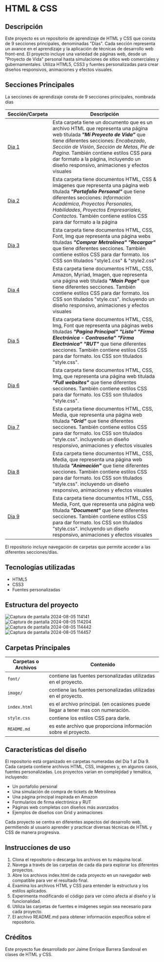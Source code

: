 # HTML & CSS

## Descripción

Este proyecto es un repositorio de aprendizaje de HTML y CSS que consta de 9 secciones principales, denominadas "Días". Cada sección representa un avance en el aprendizaje y la aplicación de técnicas de desarrollo web front-end. El proyecto incluye una variedad de páginas web, desde un "Proyecto de Vida" personal hasta simulaciones de sitios web comerciales y gubernamentales. Utiliza HTML5, CSS3 y fuentes personalizadas para crear diseños responsivos, animaciones y efectos visuales.

 ## Secciones Principales

La secciones de aprendizaje consta de 9 secciones principales, nombrada días 

|Sección/Carpeta | Descripción   |
|--|--|
|[Dia 1](https://github.com/JaimeBarreraS/HTML_BarreraJaime/tree/main/Dia%201)|Esta carpeta tiene un documento que es un archivo HTML que representa una página web titulada ***"Mi Proyecto de Vida"*** que tiene diferentes secciones: *Encabezado*, *Sección de Visión*, *Sección de Metas*, *Pie de Pagina*. También contiene estilos CSS para dar formato a la página, incluyendo un diseño responsivo, animaciones y efectos visuales|
|[Dia 2](https://github.com/JaimeBarreraS/HTML_BarreraJaime/tree/main/Dia%202)|Esta carpeta  tiene documentos HTML, CSS & imágenes que representa una página web titulada ***"Portafolio Personal"*** que tiene diferentes secciones: *Información Académica*, *Proyectos Personales*, *Habilidades*, *Proyectos Empresariales*, *Contactos*. También contiene estilos CSS para dar formato a la página|
|[Dia 3](https://github.com/JaimeBarreraS/HTML_BarreraJaime/tree/main/Dia%203)|Esta carpeta  tiene documentos HTML, CSS, Font, Img que representa una página webs tituladas ***"Comprar Metrolínea"*** ***"Recargar"*** que tiene diferentes secciones. También contiene estilos CSS para dar formato. los CSS son titulados "style1.css" & "style2.css"|
|[Dia 4](https://github.com/JaimeBarreraS/HTML_BarreraJaime/tree/main/Dia%204)|Esta carpeta  tiene documentos HTML, CSS, Amazon, Myriad, Imagen, que representa una página web titulada ***"Main Page"*** que tiene diferentes secciones. También contiene estilos CSS para dar formato. los CSS son titulados "style.css". incluyendo un diseño responsivo, animaciones y efectos visuales|
|[Dia 5](https://github.com/JaimeBarreraS/HTML_BarreraJaime/tree/main/Dia%205)|Esta carpeta  tiene documentos HTML, CSS, Img, Font que representa una páginas webs tituladas ***"Pagina Principal" "Listo" "Firma Electrónica - Contraseña" "Firma Electrónica" "RUT"*** que tiene diferentes secciones. También contiene estilos CSS para dar formato. los CSS son titulados "style.css".|
|[Dia 6](https://github.com/JaimeBarreraS/HTML_BarreraJaime/tree/main/Dia%206)|Esta carpeta  tiene documentos HTML, CSS, Img, que representa una página web titulada ***"Full websites"*** que tiene diferentes secciones. También contiene estilos CSS para dar formato. los CSS son titulados "style.css".|
|[Dia 7](https://github.com/JaimeBarreraS/HTML_BarreraJaime/tree/main/Dia%207)|Esta carpeta  tiene documentos HTML, CSS, Media, que representa una página web titulada ***"Grid"*** que tiene diferentes secciones. También contiene estilos CSS para dar formato. los CSS son titulados "style.css". incluyendo un diseño responsivo, animaciones y efectos visuales|
|[Dia 8](https://github.com/JaimeBarreraS/HTML_BarreraJaime/tree/main/Dia%208)|Esta carpeta  tiene documentos HTML, CSS, Media, que representa una página web titulada ***"Animación"*** que tiene diferentes secciones. También contiene estilos CSS para dar formato. los CSS son titulados "style.css". incluyendo un diseño responsivo, animaciones y efectos visuales|
|[Dia 9](https://github.com/JaimeBarreraS/HTML_BarreraJaime/tree/main/Dia%209)|Esta carpeta  tiene documentos HTML, CSS, Media, Font, que representa una página web titulada ***"Document"*** que tiene diferentes secciones. También contiene estilos CSS para dar formato. los CSS son titulados "style.css". incluyendo un diseño responsivo, animaciones y efectos visuales|



El repositorio incluye navegación de carpetas que permite acceder a las diferentes secciones/días.

## Tecnologías utilizadas

- HTML5
- CSS3
- Fuentes personalizadas

## Estructura del proyecto

![Captura de pantalla 2024-08-05 114141](https://github.com/user-attachments/assets/0957e48e-f650-445c-bb26-a1d1aa6ec5dc)
![Captura de pantalla 2024-08-05 114204](https://github.com/user-attachments/assets/66fc0345-301f-4df8-b85d-f7d1f4708c44)
![Captura de pantalla 2024-08-05 114442](https://github.com/user-attachments/assets/fb4635aa-3889-4e18-ad83-dcfdef652e3e)
![Captura de pantalla 2024-08-05 114457](https://github.com/user-attachments/assets/a919e357-a133-4a8b-8848-fe6c00db2a58)




## Carpetas Principales 

| Carpetas o Archivos |Contenido|
|--|--|
|`font/`|contiene las fuentes personalizadas utilizadas en el proyecto.|
|`image/`|contiene las fuentes personalizadas utilizadas en el proyecto.|
|`index.html`|es el archivo principal. (en ocasiones puede llegar a tener mas con numeración.|
|`style.css`|contiene los estilos CSS para darle.|
|`README.md`|es este archivo que proporciona información sobre el proyecto.|


## Características del diseño

El repositorio está organizado en carpetas numeradas del Día 1 al Día 9. Cada carpeta contiene archivos HTML, CSS, imágenes y, en algunos casos, fuentes personalizadas. Los proyectos varían en complejidad y temática, incluyendo:

-   Un portafolio personal
-   Una simulación de compra de tickets de Metrolínea
-   Una página principal inspirada en Amazon
-   Formularios de firma electrónica y RUT
-   Páginas web completas con diseños más avanzados
-   Ejemplos de diseños con Grid y animaciones

Cada proyecto se centra en diferentes aspectos del desarrollo web, permitiendo al usuario aprender y practicar diversas técnicas de HTML y CSS de manera progresiva.

## Instrucciones de uso

1. Clona el repositorio o descarga los archivos en tu máquina local.
2. Navega a través de las carpetas de cada día para explorar los diferentes proyectos.
3. Abre los archivos index.html de cada proyecto en un navegador web compatible para ver el resultado final.
4. Examina los archivos HTML y CSS para entender la estructura y los estilos aplicados.
5. Experimenta modificando el código para ver cómo afecta al diseño y la funcionalidad.
6. Utiliza las carpetas de fuentes e imágenes según sea necesario para cada proyecto.
7. El archivo README.md para obtener información específica sobre el repositorio.

## Créditos

Este proyecto fue desarrollado por Jaime Enrique Barrera Sandoval en clases de HTML y CSS.
